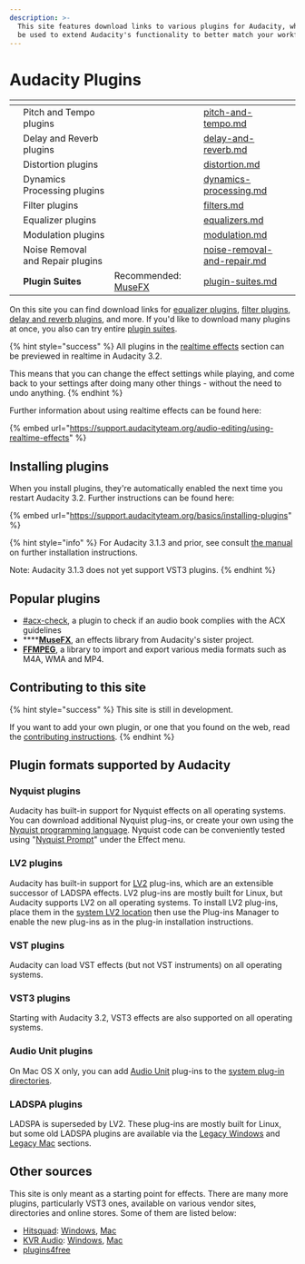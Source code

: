 ```yaml
---
description: >-
  This site features download links to various plugins for Audacity, which can
  be used to extend Audacity's functionality to better match your workflow.
---
```


# Audacity Plugins

<table data-view="cards"><thead><tr><th></th><th></th><th></th><th data-hidden data-card-target data-type="content-ref"></th></tr></thead><tbody><tr><td></td><td>Pitch and Tempo plugins</td><td></td><td><a href="realtime-effects/pitch-and-tempo.md">pitch-and-tempo.md</a></td></tr><tr><td></td><td>Delay and Reverb plugins</td><td></td><td><a href="realtime-effects/delay-and-reverb.md">delay-and-reverb.md</a></td></tr><tr><td></td><td>Distortion plugins</td><td></td><td><a href="realtime-effects/distortion.md">distortion.md</a></td></tr><tr><td></td><td>Dynamics Processing plugins</td><td></td><td><a href="realtime-effects/dynamics-processing.md">dynamics-processing.md</a></td></tr><tr><td></td><td>Filter plugins</td><td></td><td><a href="realtime-effects/filters.md">filters.md</a></td></tr><tr><td></td><td>Equalizer plugins</td><td></td><td><a href="realtime-effects/equalizers.md">equalizers.md</a></td></tr><tr><td></td><td>Modulation plugins</td><td></td><td><a href="realtime-effects/modulation.md">modulation.md</a></td></tr><tr><td></td><td>Noise Removal and Repair plugins</td><td></td><td><a href="realtime-effects/noise-removal-and-repair.md">noise-removal-and-repair.md</a></td></tr><tr><td></td><td><strong>Plugin Suites</strong></td><td>Recommended: <a href="realtime-effects/plugin-suites.md#muse-fx">MuseFX</a></td><td><a href="realtime-effects/plugin-suites.md">plugin-suites.md</a></td></tr></tbody></table>

On this site you can find download links for [equalizer plugins](realtime-effects/equalizers.md), [filter plugins](realtime-effects/filters.md), [delay and reverb plugins](realtime-effects/delay-and-reverb.md), and more. If you'd like to download many plugins at once, you also can try entire [plugin suites](realtime-effects/plugin-suites.md).

{% hint style="success" %}
All plugins in the [realtime effects](broken-reference/) section can be previewed in realtime in Audacity 3.2.

This means that you can change the effect settings while playing, and come back to your settings after doing many other things - without the need to undo anything.
{% endhint %}

Further information about using realtime effects can be found here:

{% embed url="https://support.audacityteam.org/audio-editing/using-realtime-effects" %}

## Installing plugins

When you install plugins, they're automatically enabled the next time you restart Audacity 3.2. Further instructions can be found here:

{% embed url="https://support.audacityteam.org/basics/installing-plugins" %}

{% hint style="info" %}
For Audacity 3.1.3 and prior, see consult [the manual](https://manual.audacityteam.org/man/installing\_plug\_ins.html) on further installation instructions.

Note: Audacity 3.1.3 does not yet support VST3 plugins.
{% endhint %}

## Popular plugins

* [#acx-check](analyzers/analysis-plugins.md#acx-check "mention"), a plugin to check if an audio book complies with the ACX guidelines
* ****[**MuseFX**](realtime-effects/plugin-suites.md#muse-fx), an effects library from Audacity's sister project.
* [**FFMPEG**](https://support.audacityteam.org/basics/downloading-and-installing-audacity/installing-ffmpeg), a library to import and export various media formats such as M4A, WMA and MP4.

## Contributing to this site

{% hint style="success" %}
This site is still in development.

If you want to add your own plugin, or one that you found on the web, read the [contributing instructions](contributing/adding-plugins-to-this-site.md).
{% endhint %}

## Plugin formats supported by Audacity

### Nyquist plugins

Audacity has built-in support for Nyquist effects on all operating systems. You can download additional Nyquist plug-ins, or create your own using the [Nyquist programming language](http://wiki.audacityteam.org/wiki/Nyquist\_Plug-ins\_Reference). Nyquist code can be conveniently tested using "[Nyquist Prompt](http://manual.audacityteam.org/man/nyquist\_prompt.html)" under the Effect menu.

### **LV2 plugins**

Audacity has built-in support for [LV2](http://lv2plug.in/) plug-ins, which are an extensible successor of LADSPA effects. LV2 plug-ins are mostly built for Linux, but Audacity supports LV2 on all operating systems. To install LV2 plug-ins, place them in the [system LV2 location](http://manual.audacityteam.org/man/effect\_menu.html#LV2\_effects) then use the Plug-ins Manager to enable the new plug-ins as in the plug-in installation instructions.

### **VST plugins**

Audacity can load VST effects (but not VST instruments) on all operating systems.

### VST3 plugins

Starting with Audacity 3.2, VST3 effects are also supported on all operating systems.

### Audio Unit plugins

On Mac OS X only, you can add [Audio Unit](http://wiki.audacityteam.org/wiki/Audio\_Units) plug-ins to the [system plug-in directories](http://manual.audacityteam.org/man/effect\_menu.html#add\_audio\_unit).

### LADSPA plugins

LADSPA is superseded by LV2. These plug-ins are mostly built for Linux, but some old LADSPA plugins are available via the [Legacy Windows](http://www.audacityteam.org/download/legacy-windows/) and [Legacy Mac](http://www.audacityteam.org/download/legacy-mac/) sections.

## Other sources

This site is only meant as a starting point for effects. There are many more plugins, particularly VST3 ones, available on various vendor sites, directories and online stores. Some of them are listed below:

* [Hitsquad](http://www.hitsquad.com/): [Windows](http://www.hitsquad.com/smm/win95/PLUGINS\_VST/), [Mac](http://www.hitsquad.com/smm/mac/PLUGINS\_VST/)
* [KVR Audio](http://www.kvraudio.com/): [Windows](http://www.kvraudio.com/q.php?search=1\&os\[]=win32\&ty\[]=e\&f1\[]=vst\&pr\[]=f\&sh\[]=s), [Mac](http://www.kvraudio.com/q.php?search=1\&os\[]=mac32\&ty\[]=e\&f1\[]=vst\&pr\[]=f\&sh\[]=s)
* [plugins4free](https://plugins4free.com/)
